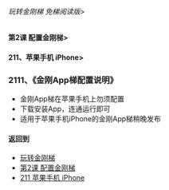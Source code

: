 ###### 玩转金刚梯 免梯阅读版>
#### 第2课 配置金刚梯>
#### 211、苹果手机 iPhone>

### 2111、《金刚App梯配置说明》

- 金刚App梯在苹果手机上勿须配置
- 下载安装App，连通运行即可
- 适用于苹果手机iPhone的金刚App梯稍晚发布

#### 返回到
- [玩转金刚梯](https://github.com/a2zitpro/web/blob/master/LadderFree/main.md)
- [第2课 配置金刚梯](https://github.com/a2zitpro/web/blob/master/LadderFree/LadderConfigure/LadderConfigure.md)
- [211 苹果手机 iPhone](https://github.com/a2zitpro/web/blob/master/LadderFree/LadderConfigure/Apple/iPhone/iPhone.md)


